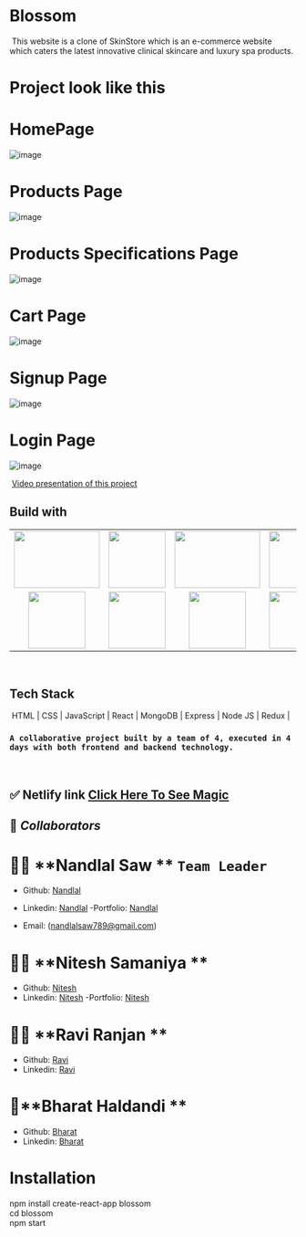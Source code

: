 # Blossom
​
    This website is a clone of SkinStore which is an e-commerce website which caters the latest innovative clinical skincare and luxury spa products.
​
# Project look like this
# HomePage
![image]("https://github.com/NandlalShah955/Skin-Store-Clone/raw/main/frontend/src/Static-Pages/Top-Images/Homepage.png")
# Products Page
![image](./frontend/src/Static-Pages/Top-Images/Products_page.png)

# Products Specifications Page
![image](./frontend/src/Static-Pages/Top-Images/Specpage.png)

# Cart Page
![image](./frontend/src/Static-Pages/Top-Images/Cart.png)

# Signup Page
![image](./frontend/src/Static-Pages/Top-Images/Register.png)

# Login Page
![image](./frontend/src/Static-Pages/Top-Images/Login.png)

​
[Video presentation of this project](https://drive.google.com/file/d/128jVVwKv2TntuZ8ulj2n_6N74kg6HkAO/view?usp=sharing) 
​
## Build with

<table  align=center>
  <tr>
 <td align=center> <img src="https://upload.wikimedia.org/wikipedia/commons/thumb/d/d9/Node.js_logo.svg/1280px-Node.js_logo.svg.png"  height=100   width=150 ></td>
     <td align=center> <img src="https://upload.wikimedia.org/wikipedia/commons/thumb/a/a7/React-icon.svg/1280px-React-icon.svg.png" height=100   ></td>
    <td align=center> <img src="https://upload.wikimedia.org/wikipedia/commons/4/49/Redux.png"  height=100   width=150 ></td>
     <td align=center> <img src="https://img.icons8.com/nolan/64/wikipedia.png"  height=100  ></td>
  </tr><tr><td align=center>  <img src="https://img.icons8.com/color/48/null/chakra-ui.png"   width=100  ></td>
   <td align=center> <img src="https://upload.wikimedia.org/wikipedia/commons/thumb/b/b2/Bootstrap_logo.svg/768px-Bootstrap_logo.svg.png"  height=100    ></td>
  <td align=center> <img src="https://git-scm.com/images/logos/downloads/Git-Icon-1788C.png"  height=100  ></td>
  <td align=center> <img src="https://img.icons8.com/plasticine/100/null/github.png"  height=100  ></td>
  </tr>

</table>

<br/>

## Tech Stack
​
    HTML | CSS | JavaScript | React | MongoDB | Express | Node JS | Redux |
​
### `A collaborative project built by a team of 4, executed in 4 days with both frontend and backend technology.`
<br>


## ✅ **Netlify link** [Click Here To See Magic](https://blossom-two.vercel.app/)


## 🤝 **_Collaborators_**

# 🧔🏻 **Nandlal Saw ** `Team Leader`

- Github: [Nandlal](https://github.com/NandlalShah955)
- Linkedin: [Nandlal](https://www.linkedin.com/in/nandlal-saw-a2761822b/)
-Portfolio: [Nandlal](https://nandlalshah955.github.io/)

- Email: (nandlalsaw789@gmail.com)



# 👨🏻 **Nitesh Samaniya ** 

- Github: [Nitesh](https://github.com/Nitesh-Samaniya)
- Linkedin: [Nitesh](https://www.linkedin.com/in/nitesh-samaniya-5b2563233/)
-Portfolio: [Nitesh](https://nitesh-samaniya.github.io/)


# 👨🏻 **Ravi Ranjan ** 
- Github: [Ravi](https://github.com/Ravi-047)
- Linkedin: [Ravi](https://www.linkedin.com/in/ravi-ranjan-136844231/)

# 👦**Bharat Haldandi ** 
- Github: [Bharat](https://github.com/bharathaladandi)
- Linkedin: [Bharat](https://www.linkedin.com/in/bharat-b-99a680242/)





# Installation
  npm install create-react-app blossom
  <br/>
  cd blossom
  <br/>
  npm start
